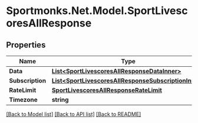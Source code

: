 # Sportmonks.Net.Model.SportLivescoresAllResponse

## Properties

Name | Type | Description | Notes
------------ | ------------- | ------------- | -------------
**Data** | [**List&lt;SportLivescoresAllResponseDataInner&gt;**](SportLivescoresAllResponseDataInner.md) |  | [optional] 
**Subscription** | [**List&lt;SportLivescoresAllResponseSubscriptionInner&gt;**](SportLivescoresAllResponseSubscriptionInner.md) |  | [optional] 
**RateLimit** | [**SportLivescoresAllResponseRateLimit**](SportLivescoresAllResponseRateLimit.md) |  | [optional] 
**Timezone** | **string** |  | [optional] 

[[Back to Model list]](../README.md#documentation-for-models) [[Back to API list]](../README.md#documentation-for-api-endpoints) [[Back to README]](../README.md)

